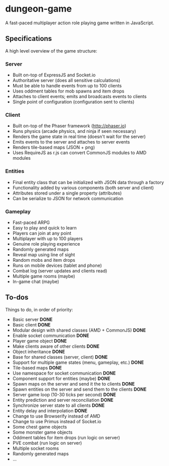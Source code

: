 dungeon-game
============

A fast-paced multiplayer action role playing game written in JavaScript.

Specifications
--------------

A high level overview of the game structure:

### Server

- Built on-top of ExpressJS and Socket.io
- Authoritative server (does all sensitive calculations)
- Must be able to handle events from up to 100 clients
- Uses oddment tables for mob spawns and item drops
- Attaches to client events; emits and broadcasts events to clients
- Single point of configuration (configuration sent to clients)

### Client

- Built on-top of the Phaser framework (http://phaser.io)
- Runs physics (arcade physics, and ninja if seen necessary)
- Renders the game state in real time (doesn't wait for the server)
- Emits events to the server and attaches to server events
- Renders tile-based maps (JSON + png)
- Uses RequireJS as r.js can convert CommonJS modules to AMD modules

### Entities

- Final entity class that can be initialized with JSON data through a factory
- Functionality added by various components (both server and client)
- Attributes stored under a single property (attributes)
- Can be serialize to JSON for network communication

### Gameplay

- Fast-paced ARPG
- Easy to play and quick to learn
- Players can join at any point
- Multiplayer with up to 100 players
- Genuine role playing experience
- Randomly generated maps
- Reveal map using line of sight
- Random mobs and item drops
- Runs on mobile devices (tablet and phone)
- Combat log (server updates and clients read)
- Multiple game rooms (maybe)
- In-game chat (maybe)

To-dos
------

Things to do, in order of priority:

- Basic server __DONE__
- Basic client __DONE__
- Modular design with shared classes (AMD + CommonJS) __DONE__
- Enable socket communication __DONE__
- Player game object __DONE__
- Make clients aware of other clients __DONE__
- Object inheritance __DONE__
- Base for shared classes (server, client) __DONE__
- Support for multiple game states (menu, gameplay, etc.) __DONE__
- Tile-based maps __DONE__
- Use namespace for socket communication __DONE__
- Component support for entities (maybe) __DONE__
- Spawn maps on the server and send it the to clients __DONE__
- Spawn entities on the server and send them to the clients __DONE__
- Server game loop (10-30 ticks per second) __DONE__
- Entity prediction and server reconciliation __DONE__
- Synchronize server state to all clients __DONE__
- Entity delay and interpolation __DONE__
- Change to use Browserify instead of AMD
- Change to use Primus instead of Socket.io
- Some chest game objects
- Some monster game objects
- Oddment tables for item drops (run logic on server)
- PVE combat (run logic on server)
- Multiple socket rooms
- Randomly generated maps
- ...
